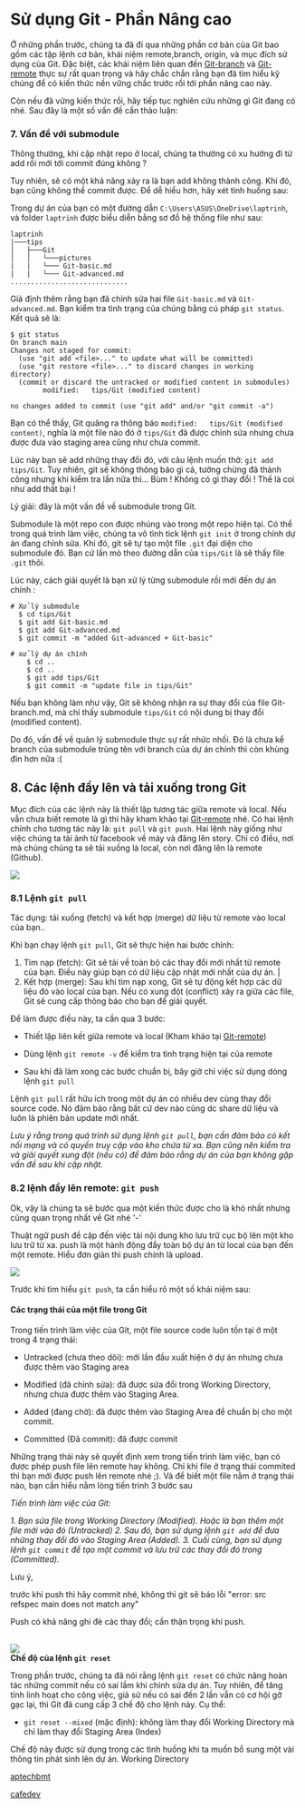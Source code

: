 # Sử dụng Git - Phần Nâng cao

Ở những phần trước, chúng ta đã đi qua những phần cơ bản của Git bao gồm các tập lệnh cơ bản, khái niệm remote,branch, origin, và mục đích sử dụng của Git. Đặc biệt, các khái niệm liên quan đến [Git-branch](/Git-branch.md) và [Git-remote](/Git-remote.md) thực sự rất quan trọng và hãy chắc chắn rằng bạn đã tìm hiểu kỹ chúng để có kiến thức nền vững chắc trước rồi tới phần nâng cao này.

Còn nếu đã vững kiến thức rồi, hãy tiếp tục nghiên cứu những gì Git đang có nhé. Sau đây là một số vấn đề cần thảo luận:

### 7. Vấn đề với submodule

Thông thường, khi cập nhật repo ở local, chúng ta thường có xu hướng đi từ add rồi mới tới commit đúng không ? 

Tuy nhiên, sẽ có một khả năng xảy ra là bạn add không thành công. Khi đó, bạn cũng không thể commit được. Để dễ hiểu hơn, hãy xét tình huống sau:

Trong dự án của bạn có một đường dẫn `C:\Users\ASUS\OneDrive\laptrinh`, và folder `laptrinh` được biểu diễn bằng sơ đồ hệ thống file như sau:

```
laptrinh
|───tips
│   ├───Git
│   │   └───pictures
|   |   └─── Git-basic.md
|   |   └─── Git-advanced.md
.............................
```

Giả định thêm rằng bạn đã chỉnh sửa hai file `Git-basic.md` và `Git-advanced.md`. Bạn kiểm tra tình trạng của chúng bằng cú pháp `git status`. Kết quả sẽ là:

```
$ git status
On branch main
Changes not staged for commit:
  (use "git add <file>..." to update what will be committed)
  (use "git restore <file>..." to discard changes in working directory)
  (commit or discard the untracked or modified content in submodules)
        modified:   tips/Git (modified content)

no changes added to commit (use "git add" and/or "git commit -a")
```

Bạn có thể thấy, Git quăng ra thông báo `modified:   tips/Git (modified content)`, nghĩa là một file nào đó ở `tips/Git` đã được chỉnh sửa nhưng chưa được đưa vào staging area cũng như chưa commit. 

Lúc này bạn sẽ add những thay đổi đó, với câu lệnh muốn thở: `git add tips/Git`. Tuy nhiên, git sẽ không thông báo gì cả, tưởng chừng đã thành công nhưng khi kiểm tra lần nữa thì... Bùm ! Không có gì thay đổi ! Thế là coi như add thất bại ! 

Lý giải: đây là một vấn đề về submodule trong Git. 

Submodule là một repo con được nhúng  vào trong một repo hiện tại. Có thể trong quá trình làm việc, chúng ta vô tình tick lệnh `git init` ở trong chính dự án đang chỉnh sửa. Khi đó, git sẽ tự tạo một file `.git` đại diện cho submodule đó. Bạn cứ lần mò theo đường dẫn của `tips/Git` là sẽ thấy file `.git`  thôi.

Lúc này, cách giải quyết là bạn xử lý từng submodule rồi mới đến dự án chính :

```
# Xử lý submodule
  $ cd tips/Git
  $ git add Git-basic.md
  $ git add Git-advanced.md
  $ git commit -m "added Git-advanced + Git-basic"

# xử lý dự án chính
    $ cd ..
    $ cd ..
    $ git add tips/Git
    $ git commit -m "update file in tips/Git"
```

Nếu bạn không làm như vậy, Git sẽ không nhận ra sự thay đổi của file Git-branch.md, mà chỉ thấy submodule `tips/Git` có nội dung bị thay đổi (modified content).

Do đó, vấn đề về quản lý submodule thực sự rất nhức nhối. Đó là chưa kể branch của submodule trùng tên với branch của dự án chính thì còn khùng đin hơn nữa :(

## 8. Các lệnh đẩy lên và tải xuống trong Git

Mục đích của các lệnh này là thiết lập tương tác giữa remote và local. Nếu vẫn chưa biết remote là gì thì hãy kham khảo tại [Git-remote](/Git-remote.md) nhé. Có hai lệnh chính cho tương tác này là: `git pull` và `git push`. Hai lệnh này giống như việc chúng ta tải ảnh từ facebook về máy và đăng lên story. Chỉ có điều, nơi mà chúng chúng ta sẽ tải xuống là local, còn nơi đăng lên là remote (Github).

![](/pictures/cafedev-git-push-1.png)

### 8.1 Lệnh ``git pull``

Tác dụng: tải xuống (fetch) và kết hợp (merge) dữ liệu từ remote vào local  của bạn..

Khi bạn chạy lệnh `git pull`, Git sẽ thực hiện hai bước chính:

1. Tìm nạp (fetch): Git sẽ tải về toàn bộ các thay đổi mới nhất từ remote  của bạn. Điều này giúp bạn có dữ liệu cập nhật mới nhất của dự án.
|
2. Kết hợp (merge): Sau khi tìm nạp xong, Git sẽ tự động kết hợp các dữ liệu đó vào local  của bạn. Nếu có xung đột (conflict) xảy ra giữa các file, Git sẽ cung cấp thông báo cho bạn để giải quyết.

Để làm được điều này, ta cần qua 3 bước:
 
 - Thiết lập liên kết giữa remote  và local  (Kham khảo tại [Git-remote](Git-remote.md))

- Dùng lệnh `git remote -v` để kiểm tra tình trạng hiện tại của remote

- Sau khi đã làm xong các bước chuẩn bị, bây giờ chỉ việc sử dụng dòng lệnh ``git pull``

Lệnh `git pull` rất hữu ích trong một dự án có nhiều dev cùng thay đổi source code. Nó đảm bảo rằng bất cứ dev nào cũng dc share dữ liệu và luôn là phiên bản update mới nhất.

_Lưu ý rằng trong quá trình sử dụng lệnh `git pull`, bạn cần đảm bảo có kết nối mạng và có quyền truy cập vào kho chứa từ xa. Bạn cũng nên kiểm tra và giải quyết xung đột (nếu có) để đảm bảo rằng dự án của bạn không gặp vấn đề sau khi cập nhật._

### 8.2 lệnh đẩy lên remote:  `git push`

Ok, vậy là chúng ta sẽ bước qua một kiến thức được cho là khó nhất nhưng cũng quan trọng nhất về Git nhé '-'

Thuật ngữ push đề cập đến việc tải nội dung kho lưu trữ cục bộ lên một kho lưu trữ từ xa. push là một hành động đẩy toàn bộ dự án từ local của bạn đến một remote. Hiểu đơn giản thì push chính là upload.

![](/pictures/push.png)

Trước khi tìm hiểu `git push`, ta cần hiểu rõ một số khái niệm sau:

#### Các trạng thái của một file trong Git

Trong tiến trình làm việc của Git, một file source code luôn tồn tại ở một trong 4 trạng thái:

- Untracked (chưa theo dõi): mới lần đầu xuất hiện ở dự án nhưng chưa được thêm vào Staging area

- Modified (đã chỉnh sửa): đã được sửa đổi trong Working Directory, nhưng chưa được thêm vào Staging Area.

- Added (đang chờ): đã được thêm vào Staging Area để chuẩn bị cho một commit.

- Committed (Đã commit): đã được commit 

Những trạng thái này sẽ quyết định xem trong tiến trình làm việc, bạn có được phép push file lên remote hay không. Chỉ khi file ở trạng thái commited thì bạn mới được push lên remote nhé ;). Và để biết một file nằm ở trạng thái nào, bạn cần hiểu nằm lòng tiến trình 3 bước sau

_Tiến trình làm việc của Git:_

_1. Bạn sửa file trong Working Directory (Modified). Hoặc là bạn thêm một file mới vào đó (Untracked)_
_2. Sau đó, bạn sử dụng lệnh `git add` để đưa những thay đổi đó vào Staging Area (Added)._
_3. Cuối cùng, bạn sử dụng lệnh `git commit` để tạo một commit và lưu trữ các thay đổi đó trong  (Committed)._



Lưu ý, 

trước khi push thì hãy commit nhé, không thì git sẽ báo lỗi "error: src refspec main does not match any"

Push có khả năng ghi đè các thay đổi; cần thận trọng khi push.



\
![](/pictures/three-stage.png)
\
__Chế độ của lệnh `git reset`__

Trong phần trước, chúng ta đã nói rằng lệnh `git reset` có chức năng hoàn tác những commit nếu có sai lầm khi chỉnh sửa dự án. Tuy nhiên, để tăng tính linh hoạt cho công việc, giả sử nếu có sai đến 2 lần vẫn có cơ hội gỡ gạc lại, thì Git đã cung cấp 3 chế độ cho lệnh này. Cụ thể:

- `git reset --mixed` (mặc định):  không làm thay đổi Working Directory mà chỉ làm thay đổi Staging Area (Index)

Chế độ này được sử dụng trong các tình huống khi ta muốn bổ sung một vài thông tin phát sinh lên dự án. Working Directory

[aptechbmt](https://aptechbmt.edu.vn/hoc-lap-trinh/git-github/bai-4-huong-dan-su-dung-git-cac-lenh-co-ban-can-phai-biet-6.html)

[cafedev](https://cafedev.vn/tu-hoc-git-lenh-git-push/)